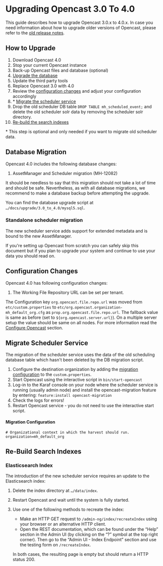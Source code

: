 Upgrading Opencast 3.0 To 4.0
=============================

This guide describes how to upgrade Opencast 3.0.x to 4.0.x. In case you need information about how to upgrade older
versions of Opencast, please refer to the [old release notes](https://docs.opencast.org).


How to Upgrade
--------------

1. Download Opencast 4.0
2. Stop your current Opencast instance
3. Back-up Opencast files and database (optional)
4. [Upgrade the database](#database-migration)
5. Update the third party tools
6. Replace Opencast 3.0 with 4.0
7. Review the [configuration changes](#configuration-changes) and adjust your configuration accordingly
8. \* [Migrate the scheduler service](#migrate-scheduler-service)
9. Drop the old scheduler DB table `DROP TABLE mh_scheduled_event;` and delete the old scheduler solr data by removing the scheduler solr directory.
10. [Re-build the search indexes](#re-build-search-indexes)

\* This step is optional and only needed if you want to migrate old scheduler data.


Database Migration
------------------

Opencast 4.0 includes the following database changes:

1. AssetManager and Scheduler migration (MH-12082)

It should be needless to say that this migration should not take a lot of time and should be safe. Nevertheless, as with
all database migrations, we recommend to make a database backup before attempting the upgrade.

You can find the database upgrade script at `…/docs/upgrade/3.0_to_4.0/mysql5.sql`.

### Standalone scheduler migration

The new scheduler service adds support for extended metadata and is bound to the new AssetManager.

If you're setting up Opencast from scratch you can safely skip this document but if you plan to upgrade your system
and continue to use your data you should read on.


Configuration Changes
---------------------

Opencast 4.0 has following configuration changes:

1. The Working File Repository URL can be set per tenant.

The Configuration key `org.opencast.file.repo.url` was moved from `etc/custom.properties` to
`etc/org.opencast.organization-mh_default_org.cfg` as `prop.org.opencast.file.repo.url`.
The fallback value is same as before (set to `${org.opencast.server.url}`).
On a multiple server setup the value should be same on all nodes.
For more information read the [Configure Opencast](installation/multiple-servers/#step-5-configure-opencast) section.


Migrate Scheduler Service
-------------------------

The migration of the scheduler service uses the data of the old scheduling database table which hasn't been deleted by the DB migration script.

1. Configure the destination organization by adding the [migration configuration](#migration-configuration) to the `custom.properties`.
2. Start Opencast using the interactive script in `bin/start-opencast`
3. Log-in to the Karaf console on your node where the scheduler service is running (usually admin node) and install the opencast-migration feature by entering: `feature:install opencast-migration`
4. Check the logs for errors!
5. Restart Opencast service - you do not need to use the interactive start script.

#### Migration Configuration
```
# Organizational context in which the harvest should run.
organization=mh_default_org
```


Re-Build Search Indexes
-----------------------

### Elasticsearch Index

The introduction of the new scheduler service requires an update to the Elasticsearch index:

1. Delete the index directory at `…/data/index`.
2. Restart Opencast and wait until the system is fully started.
3. Use one of the following methods to recreate the index:

    - Make an HTTP GET request to `/admin-ng/index/recreateIndex` using your browser or an alternative HTTP client.
    - Open the REST documentation, which can be found under the “Help” section in the Admin UI (by clicking on the “?”
      symbol at the top right corner). Then go to the “Admin UI - Index Endpoint” section and use the testing form on
      `/recreateIndex`.

    In both cases, the resulting page is empty but should return a HTTP status 200.
